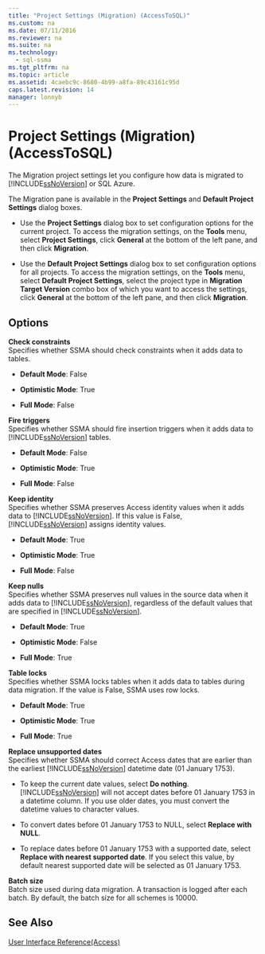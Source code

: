 ```yaml
---
title: "Project Settings (Migration) (AccessToSQL)"
ms.custom: na
ms.date: 07/11/2016
ms.reviewer: na
ms.suite: na
ms.technology: 
  - sql-ssma
ms.tgt_pltfrm: na
ms.topic: article
ms.assetid: 4caebc9c-8680-4b99-a8fa-89c43161c95d
caps.latest.revision: 14
manager: lonnyb
---
```

# Project Settings (Migration) (AccessToSQL)
The Migration project settings let you configure how data is migrated to [!INCLUDE[ssNoVersion](../content/includes/ssNoVersion_md.md)] or SQL Azure.  
  
The Migration pane is available in the **Project Settings** and **Default Project Settings** dialog boxes.  
  
-   Use the **Project Settings** dialog box to set configuration options for the current project. To access the migration settings, on the **Tools** menu, select **Project Settings**, click **General** at the bottom of the left pane, and then click **Migration**.  
  
-   Use the **Default Project Settings** dialog box to set configuration options for all projects. To access the migration settings, on the **Tools** menu, select **Default Project Settings**, select the project type in **Migration Target Version** combo box of which you want to access the settings, click **General** at the bottom of the left pane, and then click **Migration**.  
  
## Options  
**Check constraints**  
Specifies whether SSMA should check constraints when it adds data to tables.  
  
-   **Default Mode**: False  
  
-   **Optimistic Mode**: True  
  
-   **Full Mode**: False  
  
**Fire triggers**  
Specifies whether SSMA should fire insertion triggers when it adds data to [!INCLUDE[ssNoVersion](../content/includes/ssNoVersion_md.md)] tables.  
  
-   **Default Mode**: False  
  
-   **Optimistic Mode**: True  
  
-   **Full Mode**: False  
  
**Keep identity**  
Specifies whether SSMA preserves Access identity values when it adds data to [!INCLUDE[ssNoVersion](../content/includes/ssNoVersion_md.md)]. If this value is False, [!INCLUDE[ssNoVersion](../content/includes/ssNoVersion_md.md)] assigns identity values.  
  
-   **Default Mode**: True  
  
-   **Optimistic Mode**: True  
  
-   **Full Mode**: False  
  
**Keep nulls**  
Specifies whether SSMA preserves null values in the source data when it adds data to [!INCLUDE[ssNoVersion](../content/includes/ssNoVersion_md.md)], regardless of the default values that are specified in [!INCLUDE[ssNoVersion](../content/includes/ssNoVersion_md.md)].  
  
-   **Default Mode**: True  
  
-   **Optimistic Mode**: False  
  
-   **Full Mode**: True  
  
**Table locks**  
Specifies whether SSMA locks tables when it adds data to tables during data migration. If the value is False, SSMA uses row locks.  
  
-   **Default Mode**: True  
  
-   **Optimistic Mode**: True  
  
-   **Full Mode**: True  
  
**Replace unsupported dates**  
Specifies whether SSMA should correct Access dates that are earlier than the earliest [!INCLUDE[ssNoVersion](../content/includes/ssNoVersion_md.md)] datetime date (01 January 1753).  
  
-   To keep the current date values, select **Do nothing**. [!INCLUDE[ssNoVersion](../content/includes/ssNoVersion_md.md)] will not accept dates before 01 January 1753 in a datetime column. If you use older dates, you must convert the datetime values to character values.  
  
-   To convert dates before 01 January 1753 to NULL, select **Replace with NULL**.  
  
-   To replace dates before 01 January 1753 with a supported date, select **Replace with nearest supported date**. If you select this value, by default nearest supported date will be selected as 01 January 1753.  
  
**Batch size**  
Batch size used during data migration. A transaction is logged after each batch. By default, the batch size for all schemes is 10000.  
  
## See Also  
[User Interface Reference(Access)](assetId:///af24c303-4a41-449b-9c86-d6558a97e839)  
  
